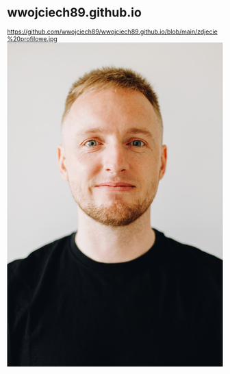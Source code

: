 # wwojciech89.github.io

https://github.com/wwojciech89/wwojciech89.github.io/blob/main/zdjecie%20profilowe.jpg
<img src="https://github.com/wwojciech89/wwojciech89.github.io/blob/main/zdjecie%20profilowe.jpg">
